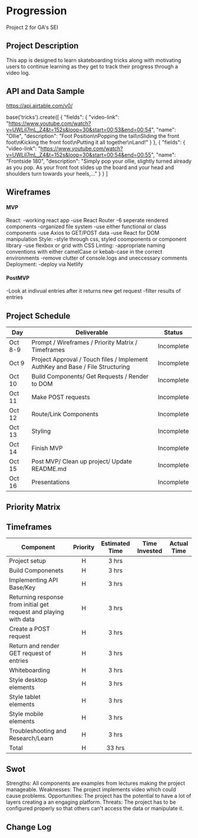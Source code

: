 # Progression

Project 2 for GA's SEI

## Project Description

This app is designed to learn skateboarding tricks along with motivating users to continue learning as they get to track their progress through a video log.

## API and Data Sample

https://api.airtable.com/v0/

base('tricks').create([
{
"fields": {
"video-link": "https://www.youtube.com/watch?v=UWLiI7mL_Z4&t=152s&loop=30&start=00:53&end=00:54",
"name": "Ollie",
"description": "Foot Position\nPopping the tail\nSliding the front foot\nKicking the front foot\nPutting it all together\nLand!"
}
},
{
"fields": {
"video-link": "https://www.youtube.com/watch?v=UWLiI7mL_Z4&t=152s&loop=30&start=00:54&end=00:55",
"name": "Frontside 180",
"description": "Simply pop your ollie, slightly turned already as you pop. As your front foot slides up the board and your head and shoulders turn towards your heels,..."
}
}
]

## Wireframes

#### MVP

React:
-working react app
-use React Router
-6 seperate rendered components
-organized file system
-use either functional or class components
-use Axios to GET/POST data
-use React for DOM manipulation
Style:
-style through css, styled coomponents or component library
-use flexbox or grid with CSS
Linting:
-appropriate naming conventions with either camelCase or kebab-case in the correct environments
-remove clutter of console.logs and uneccessary comments
Deployment:
-deploy via Netlify

#### PostMVP

-Look at indivual entries after it returns new get request
-filter results of entries

## Project Schedule

| Day     | Deliverable                                                                    | Status     |
| ------- | ------------------------------------------------------------------------------ | ---------- |
| Oct 8-9 | Prompt / Wireframes / Priority Matrix / Timeframes                             | Incomplete |
| Oct 9   | Project Approval / Touch files / Implement AuthKey and Base / File Structuring | Incomplete |
| Oct 10  | Build Components/ Get Requests / Render to DOM                                 | Incomplete |
| Oct 11  | Make POST requests                                                             | Incomplete |
| Oct 12  | Route/Link Components                                                          | Incomplete |
| Oct 13  | Styling                                                                        | Incomplete |
| Oct 14  | Finish MVP                                                                     | Incomplete |
| Oct 15  | Post MVP/ Clean up project/ Update README.md                                   | Incomplete |
| Oct 16  | Presentations                                                                  | Incomplete |

## Priority Matrix

## Timeframes

| Component                                                         | Priority | Estimated Time | Time Invested | Actual Time |
| ----------------------------------------------------------------- | :------: | :------------: | :-----------: | :---------: |
| Project setup                                                     |    H     |     3 hrs      |               |             |
| Build Componenets                                                 |    H     |     3 hrs      |               |             |
| Implementing API Base/Key                                         |    H     |     3 hrs      |               |             |
| Returning response from initial get request and playing with data |    H     |     3 hrs      |               |             |
| Create a POST request                                             |    H     |     3 hrs      |               |             |
| Return and render GET request of entries                          |    H     |     3 hrs      |               |             |
| Whiteboarding                                                     |    H     |     3 hrs      |               |             |
| Style desktop elements                                            |    H     |     3 hrs      |               |             |
| Style tablet elements                                             |    H     |     3 hrs      |               |             |
| Style mobile elements                                             |    H     |     3 hrs      |               |             |
| Troubleshooting and Research/Learn                                |    H     |     3 hrs      |               |             |
| Total                                                             |    H     |     33 hrs     |               |             |

## Swot

Strengths: All components are examples from lectures making the project manageable.
Weaknesses: The project implements video which could cause problems.
Opportunities: The project has the potential to have a lot of layers creating a an engaging platform.
Threats: The project has to be configured properly so that others can't access the data or manipulate it.

## Change Log

